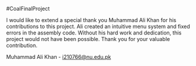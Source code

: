 #CoalFinalProject

I would like to extend a special thank you Muhammad Ali Khan for his contributions to this project.
Ali created an intuitive menu system and fixed errors in the assembly code.
Without his hard work and dedication, this project would not have been possible.
Thank you for your valuable contribution.

Muhammad Ali Khan - i210766@nu.edu.pk
